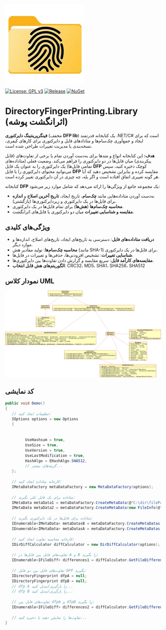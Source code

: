 ![logo](https://raw.githubusercontent.com/pediRAM/DirectoryFingerPrintingLibrary/main/Documentation/icon.png)

[![License: GPL v3](https://img.shields.io/badge/License-GPLv3-blue.svg)](https://www.gnu.org/licenses/gpl-3.0)
[![Release](https://img.shields.io/github/release/pediRAM/DirectoryFingerPrintingLibrary.svg?sort=semver)](https://github.com/pediRAM/DirectoryFingerPrintingLibrary/releases)
[![NuGet](https://img.shields.io/nuget/v/DirectoryFingerPrinting.Library)](https://www.nuget.org/packages/DirectoryFingerPrinting.Library)

# DirectoryFingerPrinting.Library (اثرانگشت پوشه)
**فینگرپرینتینگ دایرکتوری** (مخفف **DFP lib**) یک کتابخانه قدرتمند .NET/C# است که برای ایجاد و جمع‌آوری چک‌سام‌ها و متادادهای فایل و دایرکتوری برای کارهای کیفری، نسخه‌بندی یا مدیریت تغییرات طراحی شده است.

**هدف:** این کتابخانه انواع و متدها برای به‌دست آوردن تمام یا برخی از تفاوت‌های (قابل پیکربندی) میان فایل‌ها در دو دایرکتوری را فراهم می‌کند. وضعیت فعلی (متاداده‌های تمامی فایل‌ها) یک دایرکتوری را به عنوان یک فایل **DFP** کوچک ذخیره کنید، سپس می‌توانید محتوای دایرکتوری را با فایل **DFP** مقایسه کرده و بنابراین تشخیص دهید که آیا هر گونه تغییری اتفاق افتاده است و اگر بله، چه چیزی در آن دایرکتوری تغییر کرده است.

کتابخانه **DFP** یک مجموعه جامع از ویژگی‌ها را ارائه می‌دهد که شامل موارد زیر می‌شود:

- به‌دست آوردن متاداده‌هایی مانند **چک‌سام**، تاریخ ایجاد، **تاریخ آخرین اصلاح** و **اندازه** برای فایل‌ها در یک دایرکتوری و زیردایرکتوری‌ها (بازگشتی).
- **محاسبه چک‌سام‌ها** (**هش‌ها**) برای تمام فایل‌ها در یک دایرکتوری.
- **مقایسه و شناسایی تغییرات** میان دو دایرکتوری یا فایل‌های اثرانگشت.

## ویژگی‌های کلیدی
- **دریافت متاداده‌های فایل**: دسترسی به تاریخ‌های ایجاد، تاریخ‌های اصلاح، اندازه‌ها و موارد دیگر.
- **محاسبه چک‌سام‌ها**: تولید مقادیر هش (مانند SHA-1) برای فایل‌ها در یک دایرکتوری.
- **شناسایی تغییرات**: تشخیص افزودنی‌ها، حذفی‌ها و تغییرات در فایل‌ها.
- **مقایسه‌های کارآمد فایل**: سریع مقایسه و گزارش دادن تفاوت‌ها بین دایرکتوری‌ها.
- **الگوریتم‌های هش قابل انتخاب**: CRC32، MD5، SHA1، SHA256، SHA512

## نمودار کلاس UML
![نمودار کلاس UML](UML_Class_Diagram.png)

## کد نمایشی
```cs
public void Demo()
{
   // تنظیمات ایجاد کنید:
   IOptions options = new Options
   {


         UseHashsum = true,
         UseSize = true,
         UseVersion = true,
         UseLastModification = true,
         HashAlgo = EHashAlgo.SHA512,
         // گزینه‌های بیشتر...
   };

   // کارخانه متاداده ایجاد کنید:
   IMetaDataFactory metaDataFactory = new MetaDataFactory(options);

   // متاداده برای یک فایل تکی بگیرید:
   IMetaData metaData1 = metaDataFactory.CreateMetaData(@"C:\dir\filePath.ext");
   IMetaData metaData2 = metaDataFactory.CreateMetaData(new FileInfo(@"C:\dir\filePath.ext"));

   // متاداده برای فایل‌ها در یک دایرکتوری بگیرید:
   IEnumerable<IMetaData> metaDatasB = metaDataFactory.CreateMetaDatas(@"C:\dirPath");
   IEnumerable<IMetaData> metaDatasA = metaDataFactory.CreateMetaDatas(new DirectoryInfo(@"C:\dirPath"));

   // کارخانه محاسبه تفاوت ایجاد کنید:
   IDirDiffCalculator diffCalculator = new DirDiffCalculator(options);

   // تفاوت‌های فایل بین فایل‌ها در A و B را بگیرید:
   IEnumerable<IFileDiff> differences1 = diffCalculator.GetFileDifferencies(metaDatasA, metaDatasB);

   // تفاوت‌های فایل بین دو فایل DFP بگیرید:
   IDirectoryFingerprint dfpA = null;
   IDirectoryFingerprint dfpB = null;
   // dfp A را بارگیری/تبدیل کنید...
   // dfp B را بارگیری/تبدیل کنید...

   // تفاوت‌های فایل بین dfpA و dfpB را بگیرید:
   IEnumerable<IFileDiff> differences2 = diffCalculator.GetFileDifferencies(dfpA, dfpB);

   // تفاوت‌ها را نمایش دهید یا ذخیره کنید...
}
```
